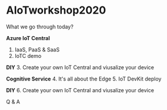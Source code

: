 # AIoTworkshop2020

What we go through today?

**Azure IoT Central**
  1. IaaS, PaaS & SaaS
  2. IoTC demo
  
**DIY**
3. Create your own IoT Central and viusalize your device
  
**Cognitive Service**
  4. It's all about the Edge
  5. IoT DevKit deploy

**DIY**
  6. Create your own IoT Central and viusalize your device
  
Q & A
